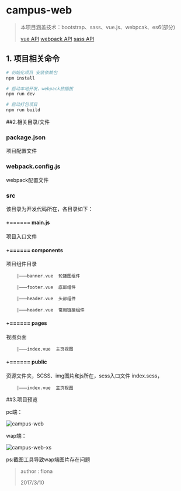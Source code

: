 # campus-web 

> 本项目涵盖技术：bootstrap、sass、vue.js、webpcak、es6(部分)
>
> [vue API](http://cn.vuejs.org/v2/api/)  [webpack API](http://webpack.github.io/docs/) [sass API](http://www.w3cplus.com/sassguide/) 

## 1. 项目相关命令
``` bash
# 初始化项目 安装依赖包
npm install

# 启动本地开发，webpack热插拔
npm run dev

# 启动打包项目
npm run build
```

##2.相关目录/文件

### package.json

项目配置文件

### webpack.config.js

webpack配置文件

### src
该目录为开发代码所在，各目录如下：

####      +====== main.js

项目入口文件

####      +====== components

项目组件目录
        
        |———banner.vue  轮播图组件
        
        |———footer.vue  底部组件
         
        |———header.vue  头部组件
        
        |———header.vue  常用链接组件
        
####      +====== pages

视图页面
        
        |———index.vue  主页视图
        
####      +====== public

资源文件夹，SCSS、img图片和js所在，scss入口文件 index.scss，
        
        |———index.vue  主页视图

##3.项目预览

pc端：

![campus-web](https://Fiona-SUN.github.io/photos/campus-web.png)

wap端：

![campus-web-xs](https://Fiona-SUN.github.io/photos/campus-web-xs.png)

ps:截图工具导致wap端图片存在问题

> author : fiona
>
> 2017/3/10